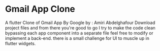 # Gmail App Clone
A flutter Clone of Gmail App By Google
by : Amiri Abdelghafour
Download project files and from there you're good to go I try to make the code clean bypassing each app component into a separate file
feel free to modify or implement a back-end.
there is a small challenge for UI to muscle up in flutter widgets.
